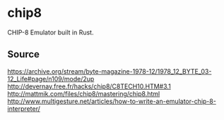 # chip8
CHIP-8 Emulator built in Rust.

## Source
https://archive.org/stream/byte-magazine-1978-12/1978_12_BYTE_03-12_Life#page/n109/mode/2up
http://devernay.free.fr/hacks/chip8/C8TECH10.HTM#3.1
http://mattmik.com/files/chip8/mastering/chip8.html
http://www.multigesture.net/articles/how-to-write-an-emulator-chip-8-interpreter/

